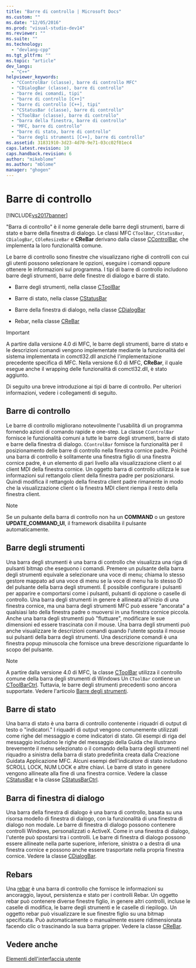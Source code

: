 ```yaml
---
title: "Barre di controllo | Microsoft Docs"
ms.custom: ""
ms.date: "12/05/2016"
ms.prod: "visual-studio-dev14"
ms.reviewer: ""
ms.suite: ""
ms.technology: 
  - "devlang-cpp"
ms.tgt_pltfrm: ""
ms.topic: "article"
dev_langs: 
  - "C++"
helpviewer_keywords: 
  - "CControlBar (classe), barre di controllo MFC"
  - "CDialogBar (classe), barre di controllo"
  - "barre dei comandi, tipi"
  - "barre di controllo [C++]"
  - "barre di controllo [C++], tipi"
  - "CStatusBar (classe), barre di controllo"
  - "CToolBar (classe), barre di controllo"
  - "barra della finestra, barre di controllo"
  - "MFC, barre di controllo"
  - "barre di stato, barre di controllo"
  - "barre degli strumenti [C++], barre di controllo"
ms.assetid: 31831910-3d23-4d70-9e71-03cc02f01ec4
caps.latest.revision: 10
caps.handback.revision: 6
author: "mikeblome"
ms.author: "mblome"
manager: "ghogen"
---
```

# Barre di controllo
[!INCLUDE[vs2017banner](../assembler/inline/includes/vs2017banner.md)]

"Barra di controllo" è il nome generale delle barre degli strumenti, barre di stato e barre della finestra di dialogo.  Le classi MFC `CToolBar`, `CStatusBar`, `CDialogBar`, `COleResizeBar` e **CReBar** derivano dalla classe [CControlBar](../mfc/reference/ccontrolbar-class.md), che implementa la loro funzionalità comune.  
  
 Le barre di controllo sono finestre che visualizzano righe di controlli con cui gli utenti possono selezionare le opzioni, eseguire i comandi oppure ottenere le informazioni sul programma.  I tipi di barre di controllo includono barre degli strumenti, barre delle finestre di dialogo e barre di stato.  
  
-   Barre degli strumenti, nella classe [CToolBar](../mfc/reference/ctoolbar-class.md)  
  
-   Barre di stato, nella classe [CStatusBar](../mfc/reference/cstatusbar-class.md)  
  
-   Barre della finestra di dialogo, nella classe [CDialogBar](../mfc/reference/cdialogbar-class.md)  
  
-   Rebar, nella classe [CReBar](../mfc/reference/crebar-class.md)  
  
> [!IMPORTANT]
>  A partire dalla versione 4.0 di MFC, le barre degli strumenti, barre di stato e le descrizioni comandi vengono implementate mediante la funzionalità del sistema implementata in comctl32.dll anziché l'implementazione precedente specifica di MFC.  Nella versione 6.0 di MFC, **CReBar**, il quale esegue anche il wrapping delle funzionalità di comctl32.dll, è stato aggiunto.  
  
 Di seguito una breve introduzione ai tipi di barre di controllo.  Per ulteriori informazioni, vedere i collegamenti di seguito.  
  
## Barre di controllo  
 Le barre di controllo migliorano notevolmente l'usabilità di un programma fornendo azioni di comando rapide e one\-step.  La classe `CControlBar` fornisce le funzionalità comuni a tutte le barre degli strumenti, barre di stato e barre della finestra di dialogo.  `CControlBar` fornisce la funzionalità per il posizionamento delle barre di controllo nella finestra cornice padre.  Poiché una barra di controllo è solitamente una finestra figlio di una finestra cornice padre, è un elemento di pari livello alla visualizzazione client o al client MDI della finestra cornice.  Un oggetto barra di controllo utilizza le sue informazioni sul rettangolo client della finestra padre per posizionarsi.  Quindi modifica il rettangolo della finestra client padre rimanente in modo che la visualizzazione client o la finestra MDI client riempa il resto della finestra client.  
  
> [!NOTE]
>  Se un pulsante della barra di controllo non ha un **COMMAND** o un gestore **UPDATE\_COMMAND\_UI**, il framework disabilita il pulsante automaticamente.  
  
## Barre degli strumenti  
 Una barra degli strumenti è una barra di controllo che visualizza una riga di pulsanti bitmap che eseguono i comandi.  Premere un pulsante della barra degli strumenti equivale a selezionare una voce di menu; chiama lo stesso gestore mappato ad una voce di menu se la voce di menu ha lo stesso ID del pulsante della barra degli strumenti.  È possibile configurare i pulsanti per apparire e comportarsi come i pulsanti, pulsanti di opzione o caselle di controllo.  Una barra degli strumenti in genere è allineata all'inizio di una finestra cornice, ma una barra degli strumenti MFC può essere "ancorata" a qualsiasi lato della finestra padre o muoversi in una finestra cornice piccola.  Anche una barra degli strumenti può "fluttuare", modificare le sue dimensioni ed essere trascinata con il mouse.  Una barra degli strumenti può anche visualizzare le descrizioni comandi quando l'utente sposta il mouse sui pulsanti della barra degli strumenti.  Una descrizione comandi è una finestra popup minuscola che fornisce una breve descrizione riguardante lo scopo del pulsante.  
  
> [!NOTE]
>  A partire dalla versione 4.0 di MFC, la classe [CToolBar](../mfc/reference/ctoolbar-class.md) utilizza il controllo comune della barra degli strumenti di Windows  Un `CToolBar` contiene un [CToolBarCtrl](../mfc/reference/ctoolbarctrl-class.md).  Tuttavia, le barre degli strumenti precedenti sono ancora supportate.  Vedere l'articolo [Barre degli strumenti](../mfc/mfc-toolbar-implementation.md).  
  
## Barre di stato  
 Una barra di stato è una barra di controllo contenente i riquadri di output di testo o "indicatori." I riquadri di output vengono comunemente utilizzati come righe del messaggio e come indicatori di stato.  Gli esempi di riga del messaggio includono le righe del messaggio della Guida che illustrano brevemente il menu selezionato o il comando della barra degli strumenti nel riquadro a sinistra della barra di stato predefinita creata dalla Creazione Guidata Applicazione MFC.  Alcuni esempi dell'indicatore di stato includono SCROLL LOCK, NUM LOCK e altre chiavi.  Le barre di stato in genere vengono allineate alla fine di una finestra cornice.  Vedere la classe [CStatusBar](../mfc/reference/cstatusbar-class.md) e la classe [CStatusBarCtrl](../mfc/reference/cstatusbarctrl-class.md).  
  
## Barra di finestra di dialogo  
 Una barra della finestra di dialogo è una barra di controllo, basata su una risorsa modello di finestra di dialogo, con la funzionalità di una finestra di dialogo non modale.  Le barre di finestra di dialogo possono contenere controlli Windows, personalizzati o ActiveX.  Come in una finestra di dialogo, l'utente può spostarsi tra i controlli.  Le barre di finestra di dialogo possono essere allineate nella parte superiore, inferiore, sinistra o a destra di una finestra cornice e possono anche essere trasportate nella propria finestra cornice.  Vedere la classe [CDialogBar](../mfc/reference/cdialogbar-class.md).  
  
## Rebars  
 Una [rebar](../mfc/using-crebarctrl.md) è una barra di controllo che fornisce le informazioni su ancoraggio, layout, persistenza e stato per i controlli Rebar.  Un oggetto rebar può contenere diverse finestre figlio, in genere altri controlli, incluse le caselle di modifica, le barre degli strumenti e le caselle di riepilogo.  Un oggetto rebar può visualizzare le sue finestre figlio su una bitmap specificata.  Può automaticamente o manualmente essere ridimensionata facendo clic o trascinando la sua barra gripper.  Vedere la classe [CReBar](../mfc/reference/crebar-class.md).  
  
## Vedere anche  
 [Elementi dell'interfaccia utente](../mfc/user-interface-elements-mfc.md)